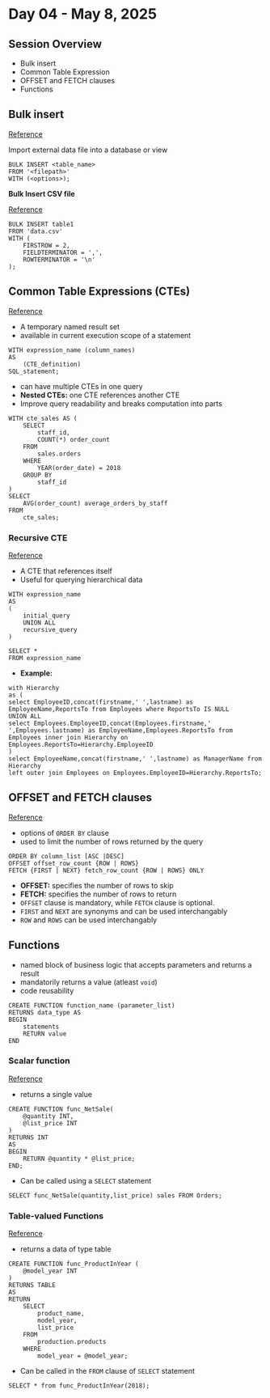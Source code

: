# Day 04 - May 8, 2025
## Session Overview
- Bulk insert
- Common Table Expression
- OFFSET and FETCH clauses
- Functions

## Bulk insert
[Reference](https://learn.microsoft.com/en-us/sql/t-sql/statements/bulk-insert-transact-sql?view=sql-server-ver16)

Import external data file into a database or view
```
BULK INSERT <table_name>
FROM '<filepath>'
WITH (<options>);
```

**Bulk Insert CSV file**

[Reference](https://www.sqlservertutorial.net/sql-server-administration/sql-server-bulk-insert/)
```
BULK INSERT table1
FROM 'data.csv'
WITH (
	FIRSTROW = 2,
	FIELDTERMINATOR = ',',
	ROWTERMINATOR = '\n'
);
```

## Common Table Expressions (CTEs)
[Reference](https://www.sqlservertutorial.net/sql-server-basics/sql-server-cte/)
- A temporary named result set
- available in current execution scope of a statement
```
WITH expression_name (column_names)
AS
    (CTE_definition)
SQL_statement;
```
- can have multiple CTEs in one query
- **Nested CTEs:** one CTE references another CTE
- Improve query readability and breaks computation into parts
```
WITH cte_sales AS (
    SELECT 
        staff_id, 
        COUNT(*) order_count  
    FROM
        sales.orders
    WHERE 
        YEAR(order_date) = 2018
    GROUP BY
        staff_id
)
SELECT
    AVG(order_count) average_orders_by_staff
FROM 
    cte_sales;
```

### Recursive CTE
[Reference](https://www.sqlservertutorial.net/sql-server-basics/sql-server-recursive-cte/)
- A CTE that references itself
- Useful for querying hierarchical data
```
WITH expression_name
AS
(
    initial_query  
    UNION ALL
    recursive_query  
)

SELECT *
FROM expression_name
```
- **Example:**
```
with Hierarchy
as (
select EmployeeID,concat(firstname,' ',lastname) as EmployeeName,ReportsTo from Employees where ReportsTo IS NULL
UNION ALL
select Employees.EmployeeID,concat(Employees.firstname,' ',Employees.lastname) as EmployeeName,Employees.ReportsTo from Employees inner join Hierarchy on Employees.ReportsTo=Hierarchy.EmployeeID
)
select EmployeeName,concat(firstname,' ',lastname) as ManagerName from Hierarchy
left outer join Employees on Employees.EmployeeID=Hierarchy.ReportsTo;
```

## OFFSET and FETCH clauses
[Reference](https://www.sqlservertutorial.net/sql-server-basics/sql-server-offset-fetch/)
- options of `ORDER BY` clause
- used to limit the number of rows returned by the query
```
ORDER BY column_list [ASC |DESC]
OFFSET offset_row_count {ROW | ROWS}
FETCH {FIRST | NEXT} fetch_row_count {ROW | ROWS} ONLY
```
- **OFFSET:** specifies the number of rows to skip
- **FETCH:** specifies the number of rows to return
- `OFFSET` clause is mandatory, while `FETCH` clause is optional.
- `FIRST` and `NEXT` are synonyms and can be used interchangably
- `ROW` and `ROWS` can be used interchangably


## Functions
- named block of business logic that accepts parameters and returns a result
- mandatorily returns a value (atleast `void`)
- code reusability
```
CREATE FUNCTION function_name (parameter_list)
RETURNS data_type AS
BEGIN
    statements
    RETURN value
END
```

### Scalar function
[Reference](https://www.sqlservertutorial.net/sql-server-user-defined-functions/sql-server-scalar-functions/)
- returns a single value
```
CREATE FUNCTION func_NetSale(
    @quantity INT,
    @list_price INT
)
RETURNS INT
AS 
BEGIN
    RETURN @quantity * @list_price;
END;
```
- Can be called using a `SELECT` statement
```
SELECT func_NetSale(quantity,list_price) sales FROM Orders;
```

### Table-valued Functions
[Reference](https://www.sqlservertutorial.net/sql-server-user-defined-functions/sql-server-table-valued-functions/)
- returns a data of type table
```
CREATE FUNCTION func_ProductInYear (
    @model_year INT
)
RETURNS TABLE
AS
RETURN
    SELECT 
        product_name,
        model_year,
        list_price
    FROM
        production.products
    WHERE
        model_year = @model_year;
```
- Can be called in the `FROM` clause of `SELECT` statement
```
SELECT * from func_ProductInYear(2018);
```